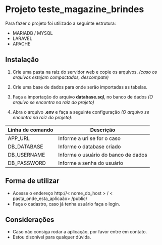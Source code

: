 # Projeto teste_magazine_brindes

Para fazer o projeto foi utilizado a seguinte estrutura:
- MARIADB / MYSQL
- LARAVEL 
- APACHE

## Instalação

1. Crie uma pasta na raiz do servidor web e copie os arquivos. _(caso os arquivos estejam compactados, descompate)_

2. Crie uma base de dados para onde serão importadas as tabelas.

3. Faça a importação do arquivo **database.sql**, no banco de dados _(O arquivo se encontra na raiz do projeto)_

4. Abra o arquivo **.env** e faça a seguinte configuração _(O arquivo se encontra na raiz do projeto)_:

|Linha de comando|Descrição                                                 |
|----------------|----------------------------------------------------------|
|APP_URL         | Informe a url se for o caso                              |
|DB_DATABASE     | Informe o database criado                                |
|DB_USERNAME     | Informe o usuário do banco de dados                      |
|DB_PASSWORD     | Informe a senha do usuário                               |

## Forma de utilizar

- Acesse o endereço http://< nome_do_host > / < pasta_onde_esta_aplicaão> /public/
- Faça o cadastro, caso já tenha usuário faça o login.


## Considerações

 - Caso não consiga rodar a aplicação, por favor entre em contato. 
 - Estou disonível para qualquer dúvida.

